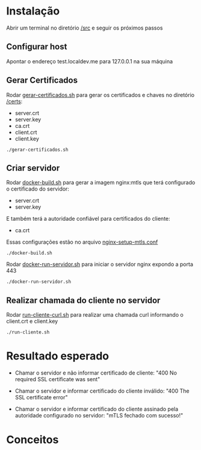 # Instalação
Abrir um terminal no diretório [/src](https://github.com/willsbctm/mtls-teste/tree/main/src) e seguir os próximos passos

## Configurar host
Apontar o endereço test.localdev.me para 127.0.0.1 na sua máquina

## Gerar Certificados

Rodar [gerar-certificados.sh](https://github.com/willsbctm/mtls-teste/blob/main/src/gerar-certificados.sh) para gerar os certificados e chaves no diretório [/certs](https://github.com/willsbctm/mtls-teste/tree/main/src/certs):
- server.crt
- server.key
- ca.crt
- client.crt
- client.key

```
./gerar-certificados.sh
```

## Criar servidor

Rodar [docker-build.sh](https://github.com/willsbctm/mtls-teste/blob/main/src/docker-build.sh) para gerar a imagem nginx:mtls que terá configurado o certificado do servidor:
- server.crt
- server.key

E também terá a autoridade confiável para certificados do cliente:
- ca.crt

Essas configurações estão no arquivo [nginx-setup-mtls.conf](https://github.com/willsbctm/mtls-teste/blob/main/src/nginx/nginx-setup-mtls.conf)
```
./docker-build.sh
```

Rodar [docker-run-servidor.sh](https://github.com/willsbctm/mtls-teste/blob/main/src/docker-run-servidor.sh) para iniciar o servidor nginx expondo a porta 443
```
./docker-run-servidor.sh
```

## Realizar chamada do cliente no servidor

Rodar [run-cliente-curl.sh](https://github.com/willsbctm/mtls-teste/blob/main/src/run-cliente-curl.sh) para realizar uma chamada curl informando o client.crt e client.key
```
./run-cliente.sh
```

# Resultado esperado

- Chamar o servidor e não informar certificado de cliente:
"400 No required SSL certificate was sent"

- Chamar o servidor e informar certificado do cliente inválido:
"400 The SSL certificate error"

- Chamar o servidor e informar certificado do cliente assinado pela autoridade configurado no servidor:
"mTLS fechado com sucesso!"

# Conceitos

